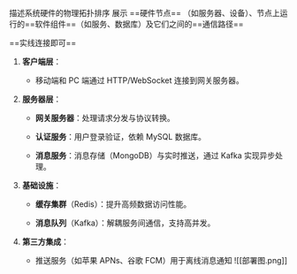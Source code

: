 描述系统硬件的物理拓扑排序
展示  ==硬件节点==  （如服务器、设备）、节点上运行的==软件组件==（如服务、数据库）及它们之间的==通信路径==

==实线连接即可==
1. **客户端层**：
    
    - 移动端和 PC 端通过 HTTP/WebSocket 连接到网关服务器。
        
2. **服务器层**：
    
    - **网关服务器**：处理请求分发与协议转换。
        
    - **认证服务**：用户登录验证，依赖 MySQL 数据库。
        
    - **消息服务**：消息存储（MongoDB）与实时推送，通过 Kafka 实现异步处理。
        
3. **基础设施**：
    
    - **缓存集群**（Redis）：提升高频数据访问性能。
        
    - **消息队列**（Kafka）：解耦服务间通信，支持高并发。
        
4. **第三方集成**：
    
    - 推送服务（如苹果 APNs、谷歌 FCM）用于离线消息通知
![[部署图.png]]